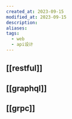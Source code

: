 ```yaml
---
created_at: 2023-09-15
modified_at: 2023-09-15
description: 
aliases: 
tags:
  - web
  - api设计
---
```

## [[restful]]
## [[graphql]]
## [[grpc]]


